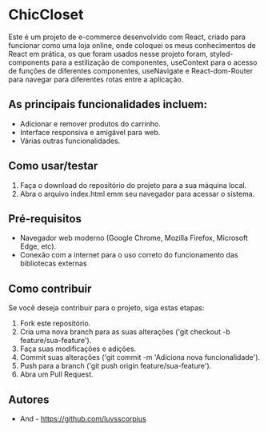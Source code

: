 # ChicCloset

Este é um projeto de e-commerce desenvolvido com React, criado para funcionar como uma loja online, onde coloquei os meus conhecimentos de React em prática, os que foram usados nesse projeto foram, styled-components para a estilização de componentes, useContext para o acesso de funções de diferentes componentes, useNavigate e React-dom-Router para navegar para diferentes rotas entre a aplicação. 

## As principais funcionalidades incluem:

- Adicionar e remover produtos do carrinho.
- Interface responsiva e amigável para web.
- Várias outras funcionalidades.

## Como usar/testar

1. Faça o download do repositório do projeto para a sua máquina local.
2. Abra o arquivo index.html emm seu navegador para acessar o sistema.

## Pré-requisitos

- Navegador web moderno (Google Chrome, Mozilla Firefox, Microsoft Edge, etc).
- Conexão com a internet para o uso correto do funcionamento das bibliotecas externas

## Como contribuir

Se você deseja contribuir para o projeto, siga estas etapas:

1. Fork este repositório.
2. Cria uma nova branch para as suas alterações ('git checkout -b feature/sua-feature').
3. Faça suas modificações e adições.
4. Commit suas alterações ('git commit -m 'Adiciona nova funcionalidade').
5. Push para a branch ('git push origin feature/sua-feature').
6. Abra um Pull Request.

## Autores

- And - https://github.com/luvsscorpius